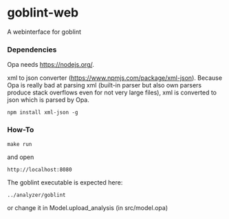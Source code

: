 # goblint-web
A webinterface for goblint

### Dependencies
Opa needs https://nodejs.org/.

xml to json converter (https://www.npmjs.com/package/xml-json). Because Opa is really bad at parsing xml (built-in parser but also own parsers produce stack overflows even for not very large files), xml is converted to json which is parsed by Opa.

    npm install xml-json -g
### How-To

    make run
and open
    
    http://localhost:8080

The goblint executable is expected here:

    ../analyzer/goblint
or change it in Model.upload_analysis (in src/model.opa)
